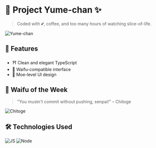 # 🌸 Project Yume-chan ✨
> Coded with 💕, coffee, and too many hours of watching slice-of-life.

![Yume-chan](https://i.imgur.com/waifu-image.png)

## 🍥 Features
- ⛩️ Clean and elegant TypeScript
- 🐾 Waifu-compatible interface
- 🍡 Moe-level UI design

## 🧃 Waifu of the Week
> "You mustn't commit without pushing, senpai!" – Chitoge

![Chitoge]([https://i.imgur.com/chitoge-png.png](https://encrypted-tbn2.gstatic.com/images?q=tbn:ANd9GcTzH-jnIGH65BblnHayb5n3u6gTDKHdEk3FQH6APOyqmOgetvPoxTBN4XqLYZZ8Wr8uhDgxAFjtdN7SWsJ0lqt31O9iAd65ui5lgaBi7V0))

## 🛠️ Technologies Used
![JS](https://img.shields.io/badge/javascript-%F0%9F%A7%91%E2%80%8D%F0%9F%92%BB-yellow)
![Node](https://img.shields.io/badge/node.js-uwu-green)
